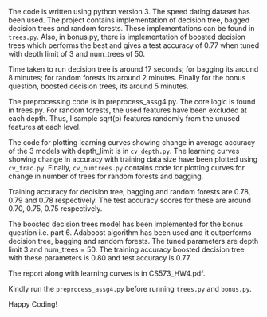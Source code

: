 The code is written using python version 3. The speed dating dataset has been used. The project contains implementation of decision tree, bagged decision trees and random forests. These implementations can be found in `trees.py`. Also, in bonus.py, there is implementation of boosted decision trees which performs the best and gives a test accuracy of 0.77 when tuned with depth limit of 3 and num_trees of 50.

Time taken to run decision tree is around 17 seconds; for bagging its around 8 minutes; for random forests its around 2 minutes. Finally for the bonus question, boosted decision trees, its around 5 minutes.

The preprocessing code is in preprocess_assg4.py. The core logic is found in trees.py. For random forests, the used features have been excluded at each depth. Thus, I sample sqrt(p) features randomly from the unused features at each level.

The code for plotting learning curves showing change in average accuracy of the 3 models with depth_limit is in `cv_depth.py`. The learning curves showing change in accuracy with training data size have been plotted using `cv_frac.py`. Finally, `cv_numtrees.py` contains code for plotting curves for change in number of trees for random forests and bagging.

Training accuracy for decision tree, bagging and random forests are 0.78, 0.79 and 0.78 respectively. The test accuracy scores for these are around 0.70, 0.75, 0.75 respectively.

The boosted decision trees model has been implemented for the bonus question i.e. part 6. Adaboost algorithm has been used and it outperforms decision tree, bagging and random forests. The tuned parameters are depth limit 3 and num_trees = 50. The training accuracy boosted decision tree with these parameters is 0.80 and test accuracy is 0.77.

The report along with learning curves is in CS573_HW4.pdf.

Kindly run the `preprocess_assg4.py` before running `trees.py` and `bonus.py`.

Happy Coding!